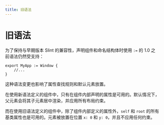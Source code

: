 ```yaml
---
title: 旧语法
---
```

# 旧语法

为了保持与早期版本 Slint 的兼容性，声明组件和命名结构体时使用 `:=` 的 1.0 之前语法仍然受支持：

```slint
export MyApp := Window {
    //...
}
```

这种语法变更也影响了属性查找规则和默认元素放置。

在使用新语法定义的组件中，只有在组件内部声明的属性是可用的。默认情况下，父元素会将其子元素居中渲染，并应用所有布局约束。

而在使用旧语法定义的组件中，除了组件内部定义的属性外，`self` 和 `root` 的所有基类属性也是可用的。元素被放置在位置 `x: 0` 和 `y: 0`，并且不应用任何约束。